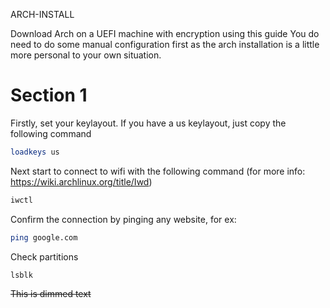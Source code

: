   ARCH-INSTALL

Download Arch on a UEFI machine with encryption using this guide
You do need to do some manual configuration first as the arch installation is a little more personal to your own situation.


# Section 1
Firstly, set your keylayout. If you have a us keylayout, just copy the following command
```bash
loadkeys us
```
Next start to connect to wifi with the following command (for more info: https://wiki.archlinux.org/title/Iwd)
```bash
iwctl
```
Confirm the connection by pinging any website, for ex: 
```bash
ping google.com
```
Check partitions
```bash
lsblk
```
<s>This is dimmed text</s>




